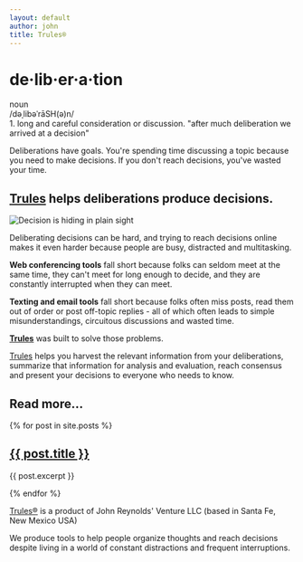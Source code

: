 ```yaml
---
layout: default
author: john
title: Trules®
---
```


<h1>de·lib·er·a·tion</h1>
noun <br/> /dəˌlibəˈrāSH(ə)n/ <br/>
1. long and careful consideration or discussion.
"after much deliberation we arrived at a decision"

Deliberations have goals. You're spending time discussing a topic because you need to make decisions.
If you don't reach decisions, you've wasted your time.

## [Trules](https://trules.app) helps deliberations produce decisions.

![Decision is hiding in plain sight](/assets/images/DecisionDiceColor.jpg)

Deliberating decisions can be hard, and trying to reach decisions online makes it even harder because people are busy, distracted and multitasking.

**Web conferencing tools** fall short because folks can seldom meet at the same time, they can't meet for long enough to decide, and they are constantly interrupted when they can meet.

**Texting and email tools** fall short because folks often miss posts, read them out of order or post off-topic replies - all of which often leads to simple misunderstandings, circuitous discussions and wasted time.

**[Trules](https://trules.app)** was built to solve those problems.

[Trules](https://trules.app) helps you harvest the relevant information from your deliberations, summarize that information for analysis and evaluation, reach consensus and present your decisions to everyone who needs to know.


## Read more...
<div>
  {% for post in site.posts %}
    <div>
      <h2><a href="/Trules-for-decisions{{ post.url }}">{{ post.title }}</a></h2>
      <p>{{ post.excerpt }}</p>
    </div>
  {% endfor %}
</div>

[Trules®](https://trules.app) is a product of 
John Reynolds' Venture LLC (based in Santa Fe, New Mexico USA)

We produce tools to help people organize thoughts and reach decisions despite living in a world of constant distractions and frequent interruptions.

